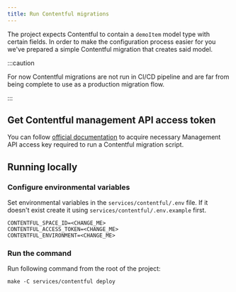 ```yaml
---
title: Run Contentful migrations
---
```


The project expects Contentful to contain a `demoItem` model type with certain fields.
In order to make the configuration process easier for you we've prepared a simple
Contentful migration that creates said model.

:::caution

For now Contentful migrations are not run in CI/CD pipeline and are far from being complete to use as a production
migration flow.

:::

## Get Contentful management API access token

You can follow [official documentation](https://www.contentful.com/developers/docs/references/authentication/#getting-a-personal-access-token) to
acquire necessary Management API access key required to run a Contentful migration script.

## Running locally

### Configure environmental variables

Set environmental variables in the `services/contentful/.env` file.
If it doesn't exist create it using `services/contentful/.env.example` first.

```
CONTENTFUL_SPACE_ID=<CHANGE_ME>
CONTENTFUL_ACCESS_TOKEN=<CHANGE_ME>
CONTENTFUL_ENVIRONMENT=<CHANGE_ME>
```

### Run the command

Run following command from the root of the project:

```shell
make -C services/contentful deploy
```
